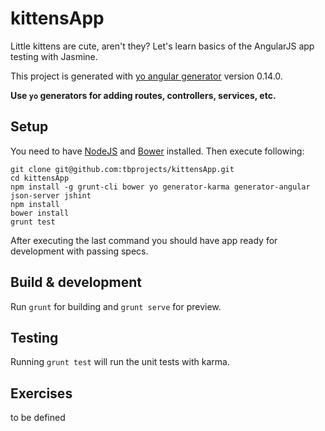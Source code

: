 # kittensApp

Little kittens are cute, aren't they? Let's learn basics of the AngularJS app testing with Jasmine. 

This project is generated with [yo angular generator](https://github.com/yeoman/generator-angular)
version 0.14.0.

**Use `yo` generators for adding routes, controllers, services, etc.**

## Setup

You need to have [NodeJS](https://nodejs.org/) and [Bower](http://bower.io/) installed. Then execute following:

    git clone git@github.com:tbprojects/kittensApp.git
    cd kittensApp
    npm install -g grunt-cli bower yo generator-karma generator-angular json-server jshint
    npm install
    bower install
    grunt test
           
After executing the last command you should have app ready for development with passing specs.           

## Build & development

Run `grunt` for building and `grunt serve` for preview.

## Testing

Running `grunt test` will run the unit tests with karma.

## Exercises

to be defined
